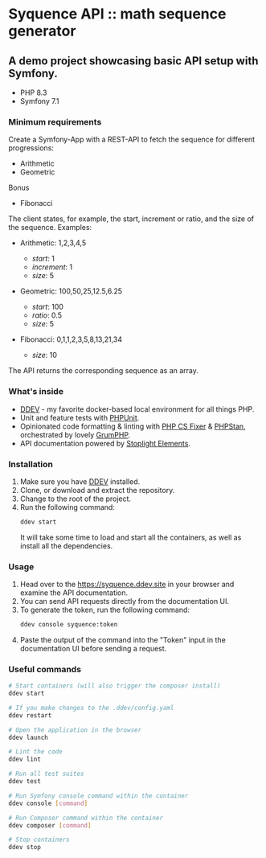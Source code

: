 # Syquence API :: math sequence generator

## A demo project showcasing basic API setup with Symfony.

- PHP 8.3
- Symfony 7.1

### Minimum requirements

Create a Symfony-App with a REST-API to fetch the sequence for different progressions:
-   Arithmetic
-   Geometric

Bonus
-   Fibonacci

The client states, for example, the start, increment or ratio, and the size of the sequence. 
Examples:

- Arithmetic: 1,2,3,4,5
   - *start*: 1
   - *increment*: 1
   - *size*: 5

- Geometric: 100,50,25,12.5,6.25
   - *start*: 100
   - *ratio*: 0.5
   - *size*: 5

- Fibonacci: 0,1,1,2,3,5,8,13,21,34
   - *size*: 10

The API returns the corresponding sequence as an array.

### What's inside

- [DDEV](https://ddev.com/) - my favorite docker-based local environment for all things PHP.
- Unit and feature tests with [PHPUnit](https://phpunit.de).
- Opinionated code formatting & linting with [PHP CS Fixer](https://cs.symfony.com/) & [PHPStan](https://phpstan.org/), orchestrated by lovely [GrumPHP](https://github.com/phpro/grumphp).
- API documentation powered by [Stoplight Elements](https://stoplight.io/open-source/elements).

### Installation

1. Make sure you have [DDEV](https://ddev.readthedocs.io/en/latest/users/install/ddev-installation/) installed.
2. Clone, or download and extract the repository.
3. Change to the root of the project.
4. Run the following command:
   ```bash
   ddev start
   ```
   It will take some time to load and start all the containers, as well as install all the dependencies.

### Usage

1. Head over to the https://syquence.ddev.site in your browser and examine the API documentation.
2. You can send API requests directly from the documentation UI.
3. To generate the token, run the following command:
   ```bash
   ddev console syquence:token
   ```
4. Paste the output of the command into the "Token" input in the documentation UI before sending a request.

### Useful commands

```bash
# Start containers (will also trigger the composer install)
ddev start

# If you make changes to the .ddev/config.yaml
ddev restart

# Open the application in the browser
ddev launch

# Lint the code
ddev lint

# Run all test suites
ddev test

# Run Symfony console command within the container
ddev console [command]

# Run Composer command within the container
ddev composer [command]

# Stop containers
ddev stop
```
